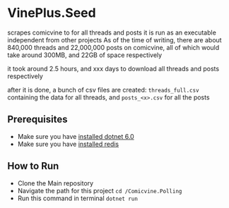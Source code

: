 ﻿# VinePlus.Seed

scrapes comicvine to for all threads and posts
it is run as an executable independent from other projects
As of the time of writing, there are about 840,000 threads and 22,000,000 posts on comicvine, all of which would take around 300MB, and 22GB of space respectively

it took around 2.5 hours, and xxx days to download all threads and posts respectively

after it is done, a bunch of csv files are created: `threads_full.csv` containing the data for all threads, and `posts_<x>.csv` for all the <x> posts


## Prerequisites
- Make sure you have [installed dotnet 6.0](https://dotnet.microsoft.com/en-us/download/dotnet/6.0)
- Make sure you have [installed redis](https://redis.io/docs/getting-started/installation/)

## How to Run
- Clone the Main repository
- Navigate the path for this project `cd /Comicvine.Polling`
- Run this command in terminal `dotnet run`

